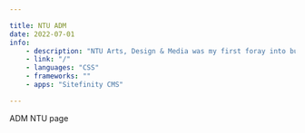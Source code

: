 ```yaml
---

title: NTU ADM
date: 2022-07-01
info: 
    - description: "NTU Arts, Design & Media was my first foray into building and designing a website. Although the website was built mostly through drag-n-drop components built by the tech team from E&Y, there were also many design considerations that had to be made due to the limitations in design."
    - link: "/"
    - languages: "CSS"
    - frameworks: ""
    - apps: "Sitefinity CMS"

---
```


ADM NTU page

